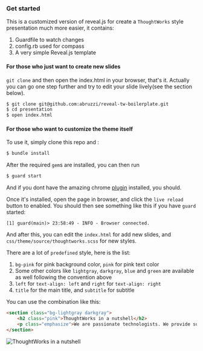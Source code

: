 ### Get started

This is a customized version of reveal.js for create a `ThoughtWorks` style presentation much more easier, it contains:

1.	Guardfile to watch changes
2.	config.rb used for compass
3.	A very simple Reveal.js template


#### For those who just want to create new slides

`git clone` and then open the index.html in your browser, that's it. Actually you can go one step further and try to edit your slide lively(see the section below).

```sh
$ git clone git@github.com:abruzzi/reveal-tw-boilerplate.git 
$ cd presentation
$ open index.html
```

#### For those who want to customize the theme itself

To use it, simply clone this repo and :

```sh
$ bundle install
```

After the required `gem`s are installed, you can then run 

```sh
$ guard start
```

And if you dont have the amazing chrome [plugin](https://chrome.google.com/webstore/detail/livereload/jnihajbhpnppcggbcgedagnkighmdlei) installed, you should. 

Once it's installed, open the page in browser, and click the `live reload` button to enabled. You should then see something like this if you have `guard` started:

```
[1] guard(main)> 23:58:49 - INFO - Browser connected.
```

And after this, you can edit the `index.html` for add new slides, and `css/theme/source/thoughtworks.scss` for new styles.

There are a lot of `predefined` style, here is the list:

1.  `bg-pink` for pink background color, `pink` for pink text color
2.  Some other colors like `lightgray`, `darkgray`, `blue` and `green` are available as well following the convention above
3.  `left` for `text-align: left` and `right` for `text-align: right`
4.  `title` for the main title, and `subtitle` for subtitle

You can use the combination like this:

```html
<section class="bg-lightgray darkgray">
	<h2 class="pink">ThoughtWorks in a nutshell</h2>
	<p class="emphasize">We are passionate technologists. We provide software delivery, pioneering tools and consulting for organizations with ambitious missions.</p>
</section>
```

![ThoughtWorks in a nutshell]()